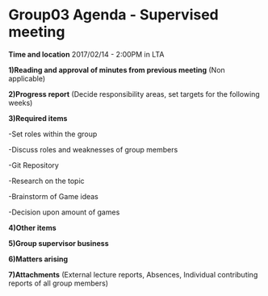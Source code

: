 # Group03 Agenda - Supervised meeting

**Time and location**
2017/02/14 - 2:00PM in LTA

**1)Reading and approval of minutes from previous meeting**
(Non applicable)

**2)Progress report**
(Decide responsibility areas, set targets for the following weeks)

**3)Required items**

-Set roles within the group

-Discuss roles and weaknesses of group members

-Git Repository

-Research on the topic

-Brainstorm of Game ideas

-Decision upon amount of games

**4)Other items**

**5)Group supervisor business**

**6)Matters arising**

**7)Attachments**
(External lecture reports, 
Absences, 
Individual contributing reports of all group members)